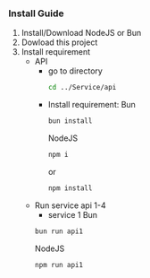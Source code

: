 ### Install Guide

1. Install/Download NodeJS or Bun
2. Dowload this project
3. Install requirement
   - API
     - go to directory
       ```bash
       cd ../Service/api
       ```
     - Install requirement:
       Bun
       ```bash
       bun install
       ```
       NodeJS
       ```bash
       npm i
       ```
       or
       ```bash
       npm install
       ```
   - Run service api 1-4
     - service 1
       Bun
     ```bash
     bun run api1
     ```
     NodeJS
     ```bash
     npm run api1
     ```
